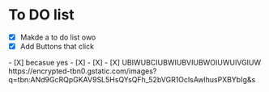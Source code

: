 # To DO list
- [X] Makde a to do list owo
- [X] Add Buttons that click 
<html> <hl>- [X] becasue yes </hl></html>
- [X]
- [X]
- [X]
UBIWUBCIUBWIUBVIUBWOIUWUIVGIUW


<html> <img>https://encrypted-tbn0.gstatic.com/images?q=tbn:ANd9GcRQpGKAV9SL5HsQYsQFh_52bVGR1OcIsAwlhusPXBYbIg&s </img></html> 